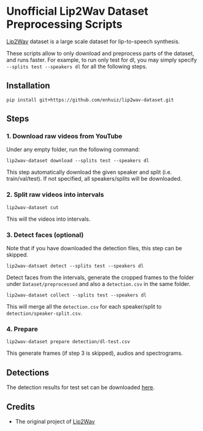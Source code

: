 # Unofficial Lip2Wav Dataset Preprocessing Scripts

[Lip2Wav](https://github.com/Rudrabha/Lip2Wav/) dataset is a large scale dataset for lip-to-speech synthesis.

These scripts allow to only download and preprocess parts of the dataset, and runs faster. For example, to run only test for dl, you may simply specify `--splits test --speakers dl` for all the following steps.

## Installation

```
pip install git+https://github.com/enhuiz/lip2wav-dataset.git
```

## Steps

### 1. Download raw videos from YouTube

Under any empty folder, run the following command:

```
lip2wav-dataset download --splits test --speakers dl
```

This step automatically download the given speaker and split (i.e. train/val/test). If not specified, all speakers/splits will be downloaded. 

### 2. Split raw videos into intervals

```
lip2wav-dataset cut
```

This will the videos into intervals.

### 3. Detect faces (optional)

Note that if you have downloaded the detection files, this step can be skipped.

```
lip2wav-datsaet detect --splits test --speakers dl
```

Detect faces from the intervals, generate the cropped frames to the folder under `Dataset/preprocessed` and also a `detection.csv` in the same folder.

```
lip2wav-dataset collect --splits test --speakers dl
```

This will merge all the `detection.csv` for each speaker/split to `detection/speaker-split.csv`.

### 4. Prepare

```
lip2wav-dataset prepare detection/dl-test.csv
```

This generate frames (if step 3 is skipped), audios and spectrograms.

## Detections

The detection results for test set can be downloaded [here](https://github.com/Rudrabha/Lip2Wav/files/5815157/detection.zip).

## Credits

- The original project of [Lip2Wav](https://github.com/Rudrabha/Lip2Wav/)
